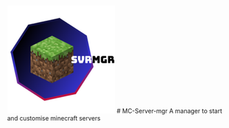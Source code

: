 <img src="logo/complete.svg" width="250"/>
# MC-Server-mgr
A manager to start and customise minecraft servers

